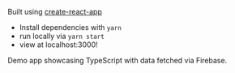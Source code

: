 Built using [create-react-app](https://create-react-app.dev/docs/getting-started)

- Install dependencies with `yarn`
- run locally via `yarn start`
- view at localhost:3000!


Demo app showcasing TypeScript with data fetched via Firebase.
